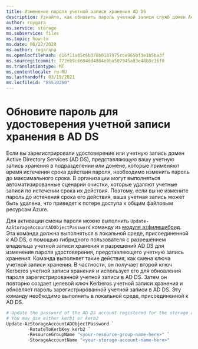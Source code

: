 ```yaml
---
title: Изменение пароля учетной записи хранения AD DS
description: Узнайте, как обновить пароль учетной записи служб домен Active Directory Services, которая представляет вашу учетную запись хранения. Это предотвращает очистку учетной записи хранения при истечении срока действия пароля, предотвращая сбои проверки подлинности.
author: roygara
ms.service: storage
ms.subservice: files
ms.topic: how-to
ms.date: 06/22/2020
ms.author: rogarana
ms.openlocfilehash: d16f11a85c6b370b0187975cce965bf3e1b5ba3f
ms.sourcegitcommit: 772eb9c6684dd4864e0ba507945a83e48b8c16f0
ms.translationtype: MT
ms.contentlocale: ru-RU
ms.lasthandoff: 03/19/2021
ms.locfileid: "85510260"
---
```

# <a name="update-the-password-of-your-storage-account-identity-in-ad-ds"></a>Обновите пароль для удостоверения учетной записи хранения в AD DS

Если вы зарегистрировали удостоверение или учетную запись домен Active Directory Services (AD DS), представляющую вашу учетную запись хранения в подразделении или домене, которые применяют время истечения срока действия пароля, необходимо изменить пароль до максимального срока. В организации могут выполняться автоматизированные сценарии очистки, которые удаляют учетные записи по истечении срока их действия. Поэтому, если вы не измените пароль до истечения срока его действия, ваша учетная запись может быть удалена, что приведет к потере доступа к общим файловым ресурсам Azure.

Для активации смены пароля можно выполнить `Update-AzStorageAccountADObjectPassword` команду из [модуля азфилешибрид](https://github.com/Azure-Samples/azure-files-samples/releases). Эта команда должна выполняться в локальной среде, присоединенной к AD DS, с помощью гибридного пользователя с разрешением владельца учетной записи хранения и разрешений AD DS для изменения пароля удостоверения, представляющего учетную запись хранения. Команда выполняет такие действия, как смена ключа учетной записи хранения. В частности, он получает второй ключ Kerberos учетной записи хранения и использует его для обновления пароля зарегистрированной учетной записи в AD DS. Затем он повторно создает целевой ключ Kerberos учетной записи хранения и обновляет пароль зарегистрированной учетной записи в AD DS. Эту команду необходимо выполнить в локальной среде, присоединенной к AD DS.

```PowerShell
# Update the password of the AD DS account registered for the storage account
# You may use either kerb1 or kerb2
Update-AzStorageAccountADObjectPassword `
        -RotateToKerbKey kerb2 `
        -ResourceGroupName "<your-resource-group-name-here>" `
        -StorageAccountName "<your-storage-account-name-here>"
```
